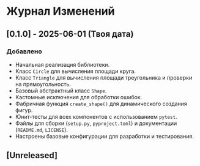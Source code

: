 # Журнал Изменений

## [0.1.0] - 2025-06-01 (Твоя дата)
### Добавлено
- Начальная реализация библиотеки.
- Класс `Circle` для вычисления площади круга.
- Класс `Triangle` для вычисления площади треугольника и проверки на прямоугольность.
- Базовый абстрактный класс `Shape`.
- Кастомные исключения для обработки ошибок.
- Фабричная функция `create_shape()` для динамического создания фигур.
- Юнит-тесты для всех компонентов с использованием `pytest`.
- Файлы для сборки (`setup.py`, `pyproject.toml`) и документации (`README.md`, `LICENSE`).
- Настроены базовые конфигурации для разработки и тестирования.

## [Unreleased]